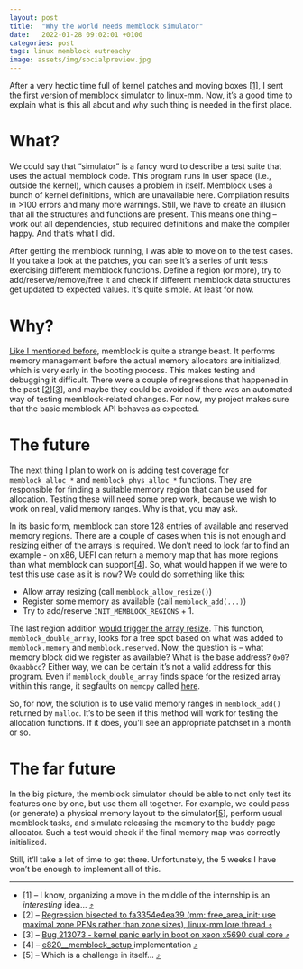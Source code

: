 ```yaml
---
layout: post
title:  "Why the world needs memblock simulator"
date:   2022-01-28 09:02:01 +0100
categories: post
tags: linux memblock outreachy
image: assets/img/socialpreview.jpg
---
```


After a very hectic time full of kernel patches and moving boxes
<span id="back-1">[<a href="#foot-1">1</a>]</span>, I sent
[the first version of memblock simulator to linux-mm](https://lore.kernel.org/linux-mm/cover.1643206612.git.karolinadrobnik@gmail.com/).
Now, it’s a good time to explain what is this all about and why such thing is needed in the first place.

# What?

We could say that “simulator” is a fancy word to describe a test suite that uses the actual memblock code.
This program runs in user space (i.e., outside the kernel), which causes a problem in itself.
Memblock uses a bunch of kernel definitions, which are unavailable here.
Compilation results in >100 errors and many more warnings. Still, we have to create an
illusion that all the structures and functions are present. This means one
thing – work out all dependencies, stub required definitions and make the compiler happy. And that’s what I did.

After getting the memblock running, I was able to move on to the test cases. If you take a
look at the patches, you can see it’s a series of unit tests exercising different memblock functions.
Define a region (or more), try to add/reserve/remove/free it and check if different memblock data
structures get updated to expected values. It’s quite simple. At least for now.

# Why?

[Like I mentioned before](https://insecuremode.com/post/2021/12/14/getting-to-know-memblock.html),
memblock is quite a strange beast. It performs memory management before the actual memory allocators
are initialized, which is very early in the booting process. This makes testing and debugging
it difficult. There were a couple of regressions that happened
in the past <span id="back-2">[<a href="#foot-2">2</a>]</span><span id="back-3">[<a href="#foot-3">3</a>]</span>,
and maybe they could be avoided if there was an automated way of testing memblock-related changes.
For now, my project makes sure that the basic memblock API behaves as expected.

# The future

The next thing I plan to work on is adding test coverage for `memblock_alloc_*` and
`memblock_phys_alloc_*` functions. They are responsible for finding a suitable memory region that can
be used for allocation. Testing these will need some prep work, because we  wish to work on real,
valid memory ranges. Why is that, you may ask.

In its basic form, memblock can store 128 entries of available and reserved memory regions.
There are a couple of cases when this is not enough and resizing either of the arrays is required.
We don’t need to look far to find an example - on x86, UEFI can return a memory map that has more
regions than what memblock can support<span id="back-4">[<a href="#foot-4">4</a>]</span>.
So, what would happen if we were to test this use case as it is now? We could do something like this:

- Allow array resizing (call `memblock_allow_resize()`)
- Register some memory as available (call `memblock_add(...)`)
- Try to add/reserve `INIT_MEMBLOCK_REGIONS` +  1.

The last region addition [would trigger the array resize](https://elixir.bootlin.com/linux/latest/source/mm/memblock.c#L643).
This function, `memblock_double_array`, looks for a free spot based on what was added to `memblock.memory`
and `memblock.reserved`. Now, the question is – what memory block did we register as available?
What is the base address? `0x0`? `0xaabbcc`? Either way, we can be certain it’s not a valid address
for this program. Even if `memblock_double_array` finds space for the resized array within this range,
it segfaults on `memcpy` called [here](https://elixir.bootlin.com/linux/latest/source/mm/memblock.c#L464).

So, for now, the solution is to use valid memory ranges in `memblock_add()` returned by `malloc`.
It’s to be seen if this method will work for testing the allocation functions. If it does, you’ll
see an appropriate patchset in a month or so.


# The far future

In the big picture, the memblock simulator should be able to not only test its features one by one,
but use them all together. For example, we could pass (or generate) a physical memory
layout to the simulator<span id="back-5">[<a href="#foot-5">5</a>]</span>, perform usual memblock tasks,
and simulate releasing the memory to the buddy page allocator. Such a test would check if the final
memory map was correctly initialized.

Still, it’ll take a lot of time to get there. Unfortunately, the 5 weeks I have won’t be enough to implement all of this.

<hr/>

<ul class="footnotes">
<li>
    <div id="foot-1">
    [1] – I know, organizing a move in the middle of the internship is an <i>interesting</i> idea…
    <a href="#back-1">⤴</a>
    </div>
</li>

<li>
    <div id="foot-2">
    [2] – <a href="https://lore.kernel.org/lkml/20210726192311.uffqnanxw3ac5wwi@ivybridge/">
    Regression bisected to fa3354e4ea39 (mm: free_area_init: use maximal zone PFNs rather than zone sizes), linux-mm lore thread
    </a>
    <a href="#back-2">⤴</a>
    </div>
</li>

<li>
    <div id="foot-3">
    [3] – <a href="https://bugzilla.kernel.org/show_bug.cgi?id=213073">
    Bug 213073 - kernel panic early in boot on xeon x5690 dual core
    </a>
    <a href="#back-3">⤴</a>
    </div>
</li>

<li>
    <div id="foot-4">
    [4] – <a href="https://elixir.bootlin.com/linux/latest/source/arch/x86/kernel/e820.c#L1309">
    e820__memblock_setup
    </a> implementation
    <a href="#back-4">⤴</a>
    </div>
</li>

<li>
    <div id="foot-5">
    [5] – Which is a challenge in itself…
    <a href="#back-5">⤴</a>
    </div>
</li>
</ul>
